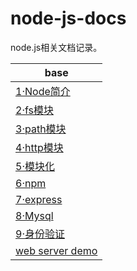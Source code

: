 # node-js-docs 

node.js相关文档记录。



| base                             |
| -------------------------------- |
| [1·Node简介](docs/1·Node简介.md) |
| [2·fs模块](docs/2·fs模块.md)     |
| [3·path模块](docs/3·path模块.md) |
| [4·http模块](docs/4·http模块.md) |
| [5·模块化](docs/5·模块化.md) |
| [6·npm](docs/6·npm.md) |
| [7·express](docs/7·express.md) |
| [8·Mysql](docs/8·Mysql.md) |
| [9·身份验证](docs/9·身份验证.md) |
| [web server demo](server/app.js) |
